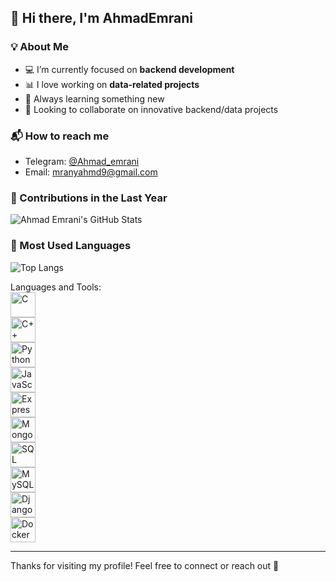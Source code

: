 ## 👋 Hi there, I'm AhmadEmrani

### 💡 About Me

* 💻 I’m currently focused on **backend development**
* 📊 I love working on **data-related projects**
* 🧠 Always learning something new 
* 🤝 Looking to collaborate on innovative backend/data projects

### 📬 How to reach me

* Telegram: [@Ahmad_emrani](https://t.me/Ahmad_emrani)
* Email: mranyahmd9@gmail.com

### 🚀 Contributions in the Last Year

![Ahmad Emrani's GitHub Stats](http://github-profile-summary-cards.vercel.app/api/cards/profile-details?username=AhmadEmrani&theme=dark)

### 🚀 Most Used Languages

![Top Langs](https://github-readme-stats.vercel.app/api/top-langs/?username=AhmadEmrani&layout=compact&theme=dark)

Languages and Tools:  
<img alt="C" src="https://simpleicons.org/icons/c.svg" width="40" height="40"/>  
<img alt="C++" src="https://simpleicons.org/icons/cplusplus.svg" width="40" height="40"/>  
<img alt="Python" src="https://simpleicons.org/icons/python.svg" width="40" height="40"/>  
<img alt="JavaScript" src="https://simpleicons.org/icons/javascript.svg" width="40" height="40"/>  
<img alt="Express.js" src="https://simpleicons.org/icons/express.svg" width="40" height="40"/>  
<img alt="MongoDB" src="https://simpleicons.org/icons/mongodb.svg" width="40" height="40"/>  
<img alt="SQL" src="https://simpleicons.org/icons/postgresql.svg" width="40" height="40"/> <!-- SQL به صورت عمومی با PostgreSQL نشان داده می‌شه -->  
<img alt="MySQL" src="https://simpleicons.org/icons/mysql.svg" width="40" height="40"/>  
<img alt="Django" src="https://simpleicons.org/icons/django.svg" width="40" height="40"/>  
<img alt="Docker" src="https://simpleicons.org/icons/docker.svg" width="40" height="40"/>

---
Thanks for visiting my profile! Feel free to connect or reach out 🚀
